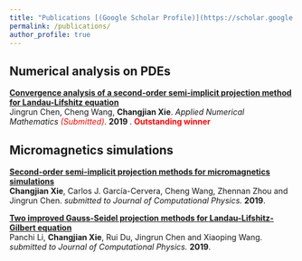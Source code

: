 ```yaml
---
title: "Publications [(Google Scholar Profile)](https://scholar.google.com/citations?hl=zh-CN&user=BOlwunsAAAAJ)"
permalink: /publications/
author_profile: true
---
```


## Numerical analysis on PDEs

<b>[Convergence analysis of a second-order semi-implicit projection method for Landau-Lifshitz equation](http://stevencjxie8.com/publications/MAAIRL)</b> <br> 
Jingrun Chen, Cheng Wang, <b>Changjian Xie</b>.
<i>Applied Numerical Mathematics <span style="color:red">(Submitted)</span></i>. <b>2019 </b>. <b> <span style="color:red">Outstanding winner</span> </b>


## Micromagnetics simulations

<b>[Second-order semi-implicit projection methods for micromagnetics simulations](http://stevencjxie8.com/publications/IRGAN)</b><br>
<b>Changjian Xie</b>, Carlos J. García-Cervera, Cheng Wang, Zhennan Zhou and Jingrun Chen.
<i>submitted to Journal of Computational Physics.</i> <b>2019</b>.

<b>[Two improved Gauss-Seidel projection methods for Landau-Lifshitz-Gilbert equation](http://stevencjxie8.com/publications/TWOIMPROVED)</b><br>
Panchi Li, <b>Changjian Xie</b>, Rui Du, Jingrun Chen and Xiaoping Wang.
<i>submitted to Journal of Computational Physics.</i> <b>2019</b>.